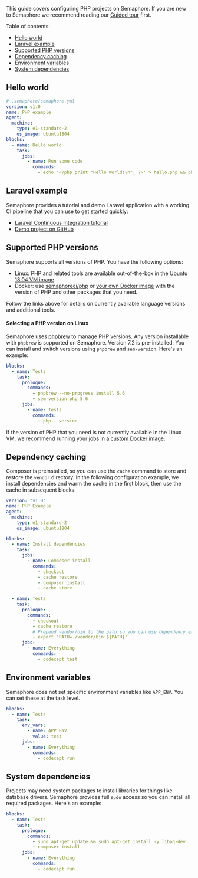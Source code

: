 This guide covers configuring PHP projects on Semaphore. If you are new to
Semaphore we recommend reading our
[Guided tour](https://docs.semaphoreci.com/article/77-getting-started) first.

Table of contents:

- [Hello world](#hello-world)
- [Laravel example](#laravel-example)
- [Supported PHP versions](#supported-php-versions)
- [Dependency caching](#dependency-caching)
- [Environment variables](#environment-variables)
- [System dependencies](#system-dependencies)

## Hello world

```yaml
# .semaphore/semaphore.yml
version: v1.0
name: PHP example
agent:
  machine:
    type: e1-standard-2
    os_image: ubuntu1804
blocks:
  - name: Hello world
    task:
      jobs:
        - name: Run some code
          commands:
            - echo '<?php print "Hello World!\n"; ?>' > hello.php && php hello.php
```

## Laravel example

Semaphore provides a tutorial and demo Laravel application with a working
CI pipeline that you can use to get started quickly:

- [Laravel Continuous Integration tutorial][laravel-tutorial]
- [Demo project on GitHub][laravel-demo-project]

## Supported PHP versions

Semaphore supports all versions of PHP. You have the following options:

- Linux: PHP and related tools are available out-of-the-box in the
  [Ubuntu 18.04 VM image][ubuntu-php].
- Docker: use [semaphoreci/php][php-docker-image] or
  [your own Docker image][docker-env] with the version of PHP and other
  packages that you need.

Follow the links above for details on currently available language versions and
additional tools.

#### Selecting a PHP version on Linux

Semaphore uses [phpbrew](https://github.com/phpbrew/phpbrew) to manage
PHP versions. Any version installable with `phpbrew` is supported on
Semaphore. Version 7.2 is pre-installed. You can install and switch
versions using `phpbrew` and `sem-version`.  Here's an example:

``` yaml
blocks:
  - name: Tests
    task:
      prologue:
        commands:
          - phpbrew --no-progress install 5.6
          - sem-version php 5.6
      jobs:
        - name: Tests
          commands:
            - php --version
```

If the version of PHP that you need is not currently available in the Linux VM,
we recommend running your jobs in [a custom Docker image][docker-env].

## Dependency caching

Composer is preinstalled, so you can use the `cache` command to store and
restore the `vendor` directory. In the following configuration example, we
install dependencies and warm the cache in the first block, then use the cache
in subsequent blocks.

``` yaml
version: "v1.0"
name: PHP Example
agent:
  machine:
    type: e1-standard-2
    os_image: ubuntu1804

blocks:
  - name: Install dependencies
    task:
      jobs:
        - name: Composer install
          commands:
            - checkout
            - cache restore
            - composer install
            - cache store

  - name: Tests
    task:
      prologue:
        commands:
          - checkout
          - cache restore
          # Prepend vendor/bin to the path so you can use dependency executables
          - export "PATH=./vendor/bin:${PATH}"
      jobs:
        - name: Everything
          commands:
            - codecept test
```

## Environment variables

Semaphore does not set specific environment variables like `APP_ENV`. You can
set these at the task level.

``` yaml
blocks:
  - name: Tests
    task:
      env_vars:
        - name: APP_ENV
          value: test
      jobs:
        - name: Everything
          commands:
            - codecept run
```

## System dependencies

Projects may need system packages to install libraries for things like
database drivers. Semaphore provides full `sudo` access so you can install
all required packages. Here's an example:

``` yaml
blocks:
  - name: Tests
    task:
      prologue:
        commands:
          - sudo apt-get update && sudo apt-get install -y libpq-dev
          - composer install
      jobs:
        - name: Everything
          commands:
            - codecept run
```

[laravel-tutorial]: https://docs.semaphoreci.com/article/114-laravel-php-continuous-integration
[laravel-demo-project]: https://github.com/semaphoreci-demos/semaphore-demo-php-laravel
[ubuntu-php]: https://docs.semaphoreci.com/article/32-ubuntu-1804-image#php
[docker-env]: https://docs.semaphoreci.com/article/127-custom-ci-cd-environment-with-docker
[php-docker-image]: https://hub.docker.com/r/semaphoreci/php

